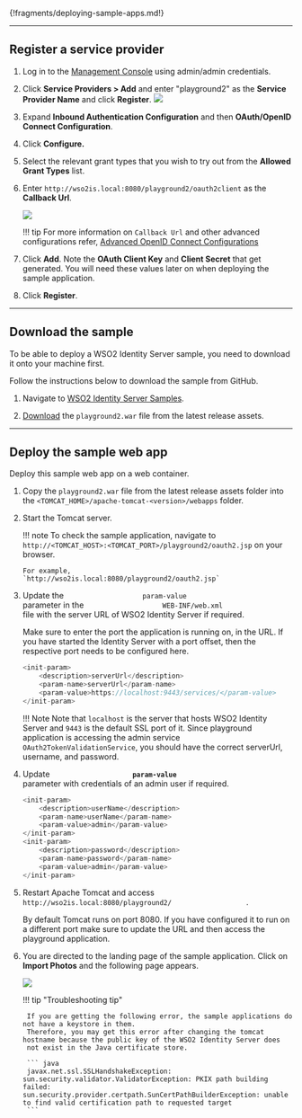 

{!fragments/deploying-sample-apps.md!}

----

## Register a service provider

1. Log in to the [Management Console](insertlink) using admin/admin credentials. 

2. Click **Service Providers > Add** and enter "playground2" as the **Service Provider Name** and click **Register**.
		<img name='add-playground-sp' src='../../assets/img/samples/add-playground-sp.png' class='img-zoomable'/>
    
3.  Expand **Inbound Authentication Configuration** and then **OAuth/OpenID Connect Configuration**. 

4. Click **Configure.**   

5. Select the relevant grant types that you wish to try out from the **Allowed Grant Types** list. 
        
6.  Enter `http://wso2is.local:8080/playground2/oauth2client` as the **Callback Url**.
    
	<img name='configure-playground-sp' src='../../assets/img/fragments/configure-playground-sp.png' class='img-zoomable'/>

    !!! tip
        For more information on `Callback Url` and other advanced configurations
        refer, [Advanced OpenID Connect Configurations](../../guides/login/oauth-app-config-advanced)
        
7.  Click **Add**. Note the **OAuth Client Key** and **Client Secret** that get generated. You will need these values later on when deploying the sample application.

8.  Click **Register**.

----

## Download the sample

To be able to deploy a WSO2 Identity Server sample, you need to download
it onto your machine first.

Follow the instructions below to download the sample from GitHub.

1. Navigate to [WSO2 Identity Server Samples](https://github.com/wso2/samples-is/releases).

2. [Download](https://github.com/wso2/samples-is/releases/download/v4.1.0/playground2.war)
   the `playground2.war` file from the latest release assets.

----

## Deploy the sample web app

Deploy this sample web app on a web container.

1.  Copy the `playground2.war` file from the latest release assets
    folder into the `<TOMCAT_HOME>/apache-tomcat-<version>/webapps` folder.

2.  Start the Tomcat server.

	!!! note 
		To check the sample application, navigate to
		`http://<TOMCAT_HOST>:<TOMCAT_PORT>/playground2/oauth2.jsp`
		on your browser.

		For example,
		`http://wso2is.local:8080/playground2/oauth2.jsp`

3.	Update the `                    param-value                   `
	parameter in the
	`                    WEB-INF/web.xml                   `
	file with the server URL of WSO2 Identity Server if
	required.  

	Make sure to enter the port the application is running on,
	in the URL. If you have started the Identity Server with a
	port offset, then the respective port needs to be
	configured here.

	``` java
	<init-param>
		<description>serverUrl</description>
		<param-name>serverUrl</param-name>
		<param-value>https://localhost:9443/services/</param-value>
	</init-param>
	```
	
	!!! Note 
		Note that `localhost` is the server that hosts WSO2 Identity
		Server and `9443` is the default SSL port of it. Since playground application is accessing the admin
		service `OAuth2TokenValidationService`, you should have the
		correct serverUrl, username, and password.
		
4.	Update
	**`                     param-value                    `**
	parameter with credentials of an admin user if required.

	``` java
	<init-param>
		<description>userName</description>
		<param-name>userName</param-name>
		<param-value>admin</param-value>
	</init-param>
	<init-param>
		<description>password</description>
		<param-name>password</param-name>
		<param-value>admin</param-value>
	</init-param>
	```

5.	Restart Apache Tomcat and access
	`                    http://wso2is.local:8080/playground2/                   ` .

	By default Tomcat runs on port 8080. If you have configured
	it to run on a different port make sure to update the URL
	and then access the playground application.  

6. You are directed to the landing page of the sample application. Click on **Import Photos** and the following
page appears.  

	<img name='playground-app' src='../../assets/img/samples/playground-app.png' class='img-zoomable'/>

	!!! tip "Troubleshooting tip"

		If you are getting the following error, the sample applications do not have a keystore in them.
		Therefore, you may get this error after changing the tomcat hostname because the public key of the WSO2 Identity Server does
		not exist in the Java certificate store.

		``` java
		javax.net.ssl.SSLHandshakeException: sun.security.validator.ValidatorException: PKIX path building failed: 			sun.security.provider.certpath.SunCertPathBuilderException: unable to find valid certification path to requested target
		```




